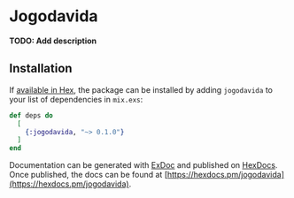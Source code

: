 # Jogodavida

**TODO: Add description**

## Installation

If [available in Hex](https://hex.pm/docs/publish), the package can be installed
by adding `jogodavida` to your list of dependencies in `mix.exs`:

```elixir
def deps do
  [
    {:jogodavida, "~> 0.1.0"}
  ]
end
```

Documentation can be generated with [ExDoc](https://github.com/elixir-lang/ex_doc)
and published on [HexDocs](https://hexdocs.pm). Once published, the docs can
be found at [https://hexdocs.pm/jogodavida](https://hexdocs.pm/jogodavida).

